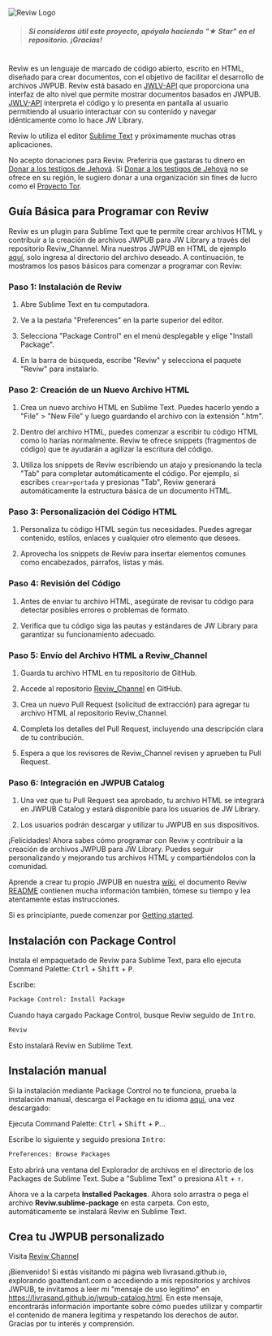 ![Reviw Logo](https://github.com/livrasand/Reviw/assets/104039397/3202a0b1-266c-4815-a4ba-35b470965e7a)
> ##### Si consideras útil este proyecto, apóyalo haciendo "★ Star" en el repositorio. ¡Gracias!

#
Reviw es un lenguaje de marcado de código abierto, escrito en HTML, diseñado para crear documentos, con el objetivo de facilitar el desarrollo de archivos JWPUB. Reviw está basado en [JWLV-API](https://github.com/livrasand/JW-Library-Visualizer-API) que proporciona una interfaz de alto nivel que permite mostrar documentos basados en JWPUB. [JWLV-API](https://github.com/livrasand/JW-Library-Visualizer-API) interpreta el código y lo presenta en pantalla al usuario permitiendo al usuario interactuar con su contenido y navegar idénticamente como lo hace JW Library.

Reviw lo utiliza el editor [Sublime Text](https://github.com/sublimehq) y próximamente muchas otras aplicaciones.

No acepto donaciones para Reviw. Preferiría que gastaras tu dinero en [Donar a los testigos de Jehová](https://donate.jw.org/). Si [Donar a los testigos de Jehová](https://donate.jw.org/) no se ofrece en su región, le sugiero donar a una organización sin fines de lucro como el [Proyecto Tor](https://donate.torproject.org/).

## Guía Básica para Programar con Reviw

Reviw es un plugin para Sublime Text que te permite crear archivos HTML y contribuir a la creación de archivos JWPUB para JW Library a través del repositorio Reviw_Channel. Mira nuestros JWPUB en HTML de ejemplo [aquí](https://github.com/livrasand/livrasand.github.io/tree/main/jwpub-catalog), solo ingresa al directorio del archivo deseado. A continuación, te mostramos los pasos básicos para comenzar a programar con Reviw:

### Paso 1: Instalación de Reviw

1. Abre Sublime Text en tu computadora.

2. Ve a la pestaña "Preferences" en la parte superior del editor.

3. Selecciona "Package Control" en el menú desplegable y elige "Install Package".

4. En la barra de búsqueda, escribe "Reviw" y selecciona el paquete "Reviw" para instalarlo.

### Paso 2: Creación de un Nuevo Archivo HTML

1. Crea un nuevo archivo HTML en Sublime Text. Puedes hacerlo yendo a "File" > "New File" y luego guardando el archivo con la extensión ".htm".

2. Dentro del archivo HTML, puedes comenzar a escribir tu código HTML como lo harías normalmente. Reviw te ofrece snippets (fragmentos de código) que te ayudarán a agilizar la escritura del código.

3. Utiliza los snippets de Reviw escribiendo un atajo y presionando la tecla "Tab" para completar automáticamente el código. Por ejemplo, si escribes `crear>portada` y presionas "Tab", Reviw generará automáticamente la estructura básica de un documento HTML.

### Paso 3: Personalización del Código HTML

1. Personaliza tu código HTML según tus necesidades. Puedes agregar contenido, estilos, enlaces y cualquier otro elemento que desees.

2. Aprovecha los snippets de Reviw para insertar elementos comunes como encabezados, párrafos, listas y más.

### Paso 4: Revisión del Código

1. Antes de enviar tu archivo HTML, asegúrate de revisar tu código para detectar posibles errores o problemas de formato.

2. Verifica que tu código siga las pautas y estándares de JW Library para garantizar su funcionamiento adecuado.

### Paso 5: Envío del Archivo HTML a Reviw_Channel

1. Guarda tu archivo HTML en tu repositorio de GitHub.

2. Accede al repositorio [Reviw_Channel](https://github.com/livrasand/Reviw_Channel) en GitHub.

3. Crea un nuevo Pull Request (solicitud de extracción) para agregar tu archivo HTML al repositorio Reviw_Channel.

4. Completa los detalles del Pull Request, incluyendo una descripción clara de tu contribución.

5. Espera a que los revisores de Reviw_Channel revisen y aprueben tu Pull Request.

### Paso 6: Integración en JWPUB Catalog

1. Una vez que tu Pull Request sea aprobado, tu archivo HTML se integrará en JWPUB Catalog y estará disponible para los usuarios de JW Library.

2. Los usuarios podrán descargar y utilizar tu JWPUB en sus dispositivos.

¡Felicidades! Ahora sabes cómo programar con Reviw y contribuir a la creación de archivos JWPUB para JW Library. Puedes seguir personalizando y mejorando tus archivos HTML y compartiéndolos con la comunidad.

Aprende a crear tu propio JWPUB en nuestra [wiki](https://github.com/livrasand/Reviw/wiki), el documento Reviw [README](https://github.com/livrasand/Reviw#readme) contienen mucha información también, tómese su tiempo y lea atentamente estas instrucciones.

Si es principiante, puede comenzar por [Getting started](https://github.com/livrasand/Reviw/wiki/Getting-started).

## Instalación con Package Control
Instala el empaquetado de Reviw para Sublime Text, para ello ejecuta Command Palette: <kbd>Ctrl</kbd> + <kbd>Shift</kbd> + <kbd>P</kbd>.

Escribe:
```html
Package Control: Install Package
```

Cuando haya cargado Package Control, busque Reviw seguido de <kbd>Intro</kbd>.
```html
Reviw
```

Esto instalará Reviw en Sublime Text.

## Instalación manual
Si la instalación mediante Package Control no te funciona, prueba la instalación manual, descarga el Package en tu idioma [aquí](https://github.com/livrasand/Reviw/releases), una vez descargado:

Ejecuta Command Palette: <kbd>Ctrl</kbd> + <kbd>Shift</kbd> + <kbd>P</kbd>...

Escribe lo siguiente y seguido presiona <kbd>Intro</kbd>:
```html
Preferences: Browse Packages
```

Esto abrirá una ventana del Explorador de archivos en el directorio de los Packages de Sublime Text. Sube a "Sublime Text" o presiona <kbd>Alt</kbd> + <kbd>↑</kbd>.

Ahora ve a la carpeta <b>Installed Packages</b>. Ahora solo arrastra o pega el archivo <b>Reviw.sublime-package</b> en esta carpeta. Con esto, automáticamente se instalará Reviw en Sublime Text.

## Crea tu JWPUB personalizado
Visita <a href="https://github.com/livrasand/Reviw_Channel/">Reviw Channel</a>

¡Bienvenido! Si estás visitando mi página web livrasand.github.io, explorando goattendant.com o accediendo a mis repositorios y archivos JWPUB, te invitamos a leer mi "mensaje de uso legítimo" en https://livrasand.github.io/jwpub-catalog.html. En este mensaje, encontrarás información importante sobre cómo puedes utilizar y compartir el contenido de manera legítima y respetando los derechos de autor. Gracias por tu interés y comprensión.
